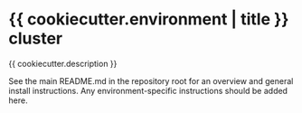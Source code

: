 # {{ cookiecutter.environment | title }} cluster

{{ cookiecutter.description }}

See the main README.md in the repository root for an overview and general install instructions. Any environment-specific instructions should be added here.
